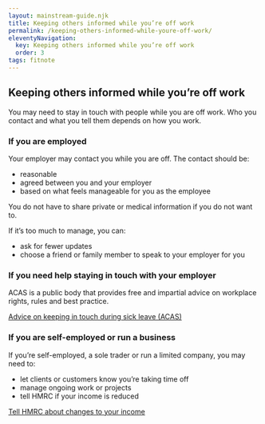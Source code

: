 ```yaml
---
layout: mainstream-guide.njk
title: Keeping others informed while you’re off work
permalink: /keeping-others-informed-while-youre-off-work/
eleventyNavigation:
  key: Keeping others informed while you’re off work
  order: 3
tags: fitnote
---
```


## Keeping others informed while you’re off work

You may need to stay in touch with people while you are off work. Who you contact and what you tell them depends on how you work.

### If you are employed

Your employer may contact you while you are off. The contact should be:

- reasonable
- agreed between you and your employer
- based on what feels manageable for you as the employee

You do not have to share private or medical information if you do not want to.

If it’s too much to manage, you can:

- ask for fewer updates
- choose a friend or family member to speak to your employer for you

### If you need help staying in touch with your employer

ACAS is a public body that provides free and impartial advice on workplace rights, rules and best practice.

[Advice on keeping in touch during sick leave (ACAS)](https://acas.org.uk/keeping-in-touch-during-absence/)

### If you are self-employed or run a business

If you’re self-employed, a sole trader or run a limited company, you may need to:

- let clients or customers know you’re taking time off
- manage ongoing work or projects
- tell HMRC if your income is reduced

[Tell HMRC about changes to your income](https://gov.uk/self-employed-tax-credits-changes-you-must-report/)
